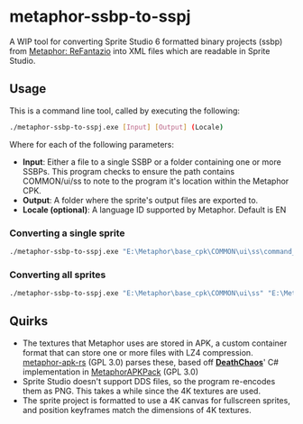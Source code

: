 # metaphor-ssbp-to-sspj

A WIP tool for converting Sprite Studio 6 formatted binary projects (ssbp) from [Metaphor: ReFantazio](https://store.steampowered.com/app/2679460/Metaphor_ReFantazio/) into XML files which are readable in Sprite Studio.

## Usage

This is a command line tool, called by executing the following:
```bash
./metaphor-ssbp-to-sspj.exe [Input] [Output] (Locale)
```
Where for each of the following parameters:
- **Input**: Either a file to a single SSBP or a folder containing one or more SSBPs. This program checks to ensure the path contains COMMON/ui/ss to note to the program it's location within the Metaphor CPK.
- **Output**: A folder where the sprite's output files are exported to.
- **Locale (optional)**: A language ID supported by Metaphor. Default is EN

### Converting a single sprite

```bash
./metaphor-ssbp-to-sspj.exe "E:\Metaphor\base_cpk\COMMON\ui\ss\command_result" "E:\Metaphor\sprite\command_result"
```

### Converting all sprites

```bash
./metaphor-ssbp-to-sspj.exe "E:\Metaphor\base_cpk\COMMON\ui\ss" "E:\Metaphor\sprite"
```

## Quirks

- The textures that Metaphor uses are stored in APK, a custom container format that can store one or more files with LZ4 compression. 
[metaphor-apk-rs](https://github.com/rirurin/metaphor-apk-rs) (GPL 3.0) parses these, based off [**DeathChaos**](https://github.com/DeathChaos25/)' C# implementation in [MetaphorAPKPack](https://github.com/DeathChaos25/MetaphorAPKPack) (GPL 3.0) 
- Sprite Studio doesn't support DDS files, so the program re-encodes them as PNG. This takes a while since the 4K textures are used.
- The sprite project is formatted to use a 4K canvas for fullscreen sprites, and position keyframes match the dimensions of 4K textures.